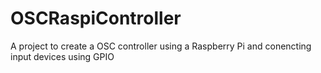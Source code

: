 # OSCRaspiController
A project to create a OSC controller using a Raspberry Pi and conencting input devices using GPIO
